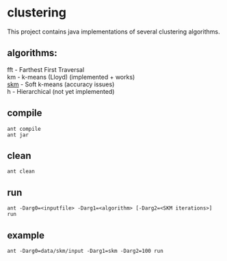 # clustering
This project contains java implementations of several clustering algorithms.

## algorithms:  
fft - Farthest First Traversal  
km - k-means (Lloyd) (implemented + works)  
[skm](http://puu.sh/nw5ny.png) - Soft k-means (accuracy issues)  
h - Hierarchical (not yet implemented)  

## compile
```
ant compile  
ant jar  
```

## clean
```
ant clean  
```

## run
```
ant -Darg0=<inputfile> -Darg1=<algorithm> [-Darg2=<SKM iterations>] run  
```

## example
```
ant -Darg0=data/skm/input -Darg1=skm -Darg2=100 run  
```

